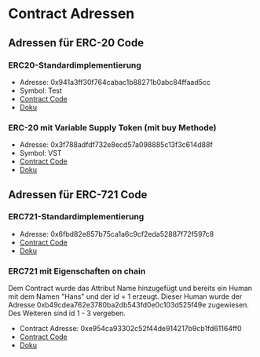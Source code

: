 # Contract Adressen

## Adressen für ERC-20 Code
### ERC20-Standardimplementierung
- Adresse: 0x941a3ff30f764cabac1b88271b0abc84ffaad5cc
- Symbol: Test
- [Contract Code](https://git.uni-konstanz.de/ja431gre/GenTokens/blob/master/contracts/Token_Impl/ERC20Impl.sol)
- [Doku](https://git.uni-konstanz.de/ja431gre/GenTokens/blob/master/documentation/erc20.md#deployment)

### ERC-20 mit Variable Supply Token (mit buy Methode)
- Adresse: 0x3f788adfdf732e8ecd57a098885c13f3c614d88f
- Symbol: VST
- [Contract Code](https://git.uni-konstanz.de/ja431gre/GenTokens/blob/master/contracts/Token_Impl/Erc20_VariableSupplyToken.sol)
- [Doku](https://git.uni-konstanz.de/ja431gre/GenTokens/blob/master/documentation/erc20.md#zusatz-variable-supply-token-mit-buy-methode)

## Adressen für ERC-721 Code
### ERC721-Standardimplementierung
- Adresse: 0x6fbd82e857b75ca1a6c9cf2eda52887f72f597c8
- [Contract Code](https://git.uni-konstanz.de/ja431gre/GenTokens/blob/master/contracts/Token_Impl/ERC721_basic.sol)
- [Doku](https://git.uni-konstanz.de/ja431gre/GenTokens/blob/master/documentation/erc721.md#erc721-beispiel-implementierung)

### ERC721 mit Eigenschaften on chain
Dem Contract wurde das Attribut Name hinzugefügt und bereits ein Human mit dem Namen "Hans" und der id = 1 erzeugt. Dieser Human wurde der Adresse 0xb49cdea762e3780ba2db543fd0e0c103d525f49e zugewiesen. Des Weiteren sind id 1 - 3 vergeben.

- Contract Adresse: 0xe954ca93302c52f44de914217b9cb1fd61164ff0
- [Contract Code](https://git.uni-konstanz.de/ja431gre/GenTokens/blob/master/contracts/Token_Impl/ERC721_mit_Eigenschaften_onchain.sol) 
- [Doku](https://git.uni-konstanz.de/ja431gre/GenTokens/blob/master/documentation/erc721.md#eigenschaftenverwaltung-on-chain)

